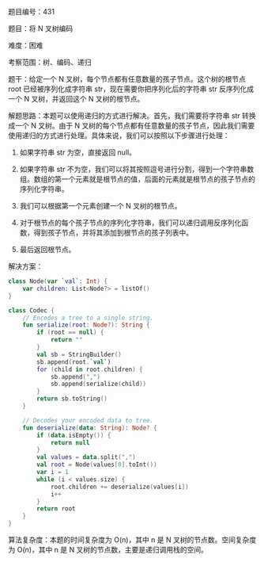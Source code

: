 题目编号：431

题目：将 N 叉树编码

难度：困难

考察范围：树、编码、递归

题干：给定一个 N 叉树，每个节点都有任意数量的孩子节点。这个树的根节点 root 已经被序列化成字符串 str，现在需要你把序列化后的字符串 str 反序列化成一个 N 叉树，并返回这个 N 叉树的根节点。

解题思路：本题可以使用递归的方式进行解决。首先，我们需要将字符串 str 转换成一个 N 叉树。由于 N 叉树的每个节点都有任意数量的孩子节点，因此我们需要使用递归的方式进行处理。具体来说，我们可以按照以下步骤进行处理：

1. 如果字符串 str 为空，直接返回 null。

2. 如果字符串 str 不为空，我们可以将其按照逗号进行分割，得到一个字符串数组。数组的第一个元素就是根节点的值，后面的元素就是根节点的孩子节点的序列化字符串。

3. 我们可以根据第一个元素创建一个 N 叉树的根节点。

4. 对于根节点的每个孩子节点的序列化字符串，我们可以递归调用反序列化函数，得到孩子节点，并将其添加到根节点的孩子列表中。

5. 最后返回根节点。

解决方案：

```kotlin
class Node(var `val`: Int) {
    var children: List<Node?> = listOf()
}

class Codec {
    // Encodes a tree to a single string.
    fun serialize(root: Node?): String {
        if (root == null) {
            return ""
        }
        val sb = StringBuilder()
        sb.append(root.`val`)
        for (child in root.children) {
            sb.append(",")
            sb.append(serialize(child))
        }
        return sb.toString()
    }

    // Decodes your encoded data to tree.
    fun deserialize(data: String): Node? {
        if (data.isEmpty()) {
            return null
        }
        val values = data.split(",")
        val root = Node(values[0].toInt())
        var i = 1
        while (i < values.size) {
            root.children += deserialize(values[i])
            i++
        }
        return root
    }
}
```

算法复杂度：本题的时间复杂度为 O(n)，其中 n 是 N 叉树的节点数。空间复杂度为 O(n)，其中 n 是 N 叉树的节点数，主要是递归调用栈的空间。
